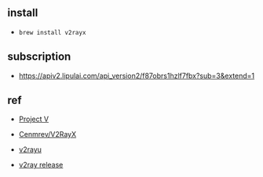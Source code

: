 ## install
+ `brew install v2rayx`

## subscription
+ https://apiv2.lipulai.com/api_version2/f87obrs1hzlf7fbx?sub=3&extend=1


## ref
+ [Project V](https://www.v2ray.com/awesome/tools.html)
<!-- v2rayx -->
+ [Cenmrev/V2RayX](https://github.com/Cenmrev/V2RayX)
<!-- v2rayu -->
+ [v2rayu](https://github.com/yanue/V2rayU/releases)

+ [v2ray release](https://github.com/v2ray/dist)